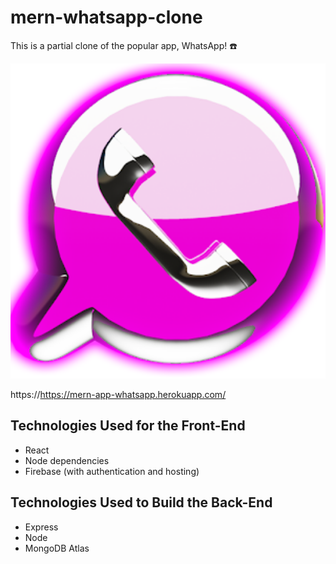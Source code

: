 # mern-whatsapp-clone

This is a partial clone of the popular app, WhatsApp! :phone:

<img src="https://github.com/tanishaCodes/mern-whatsapp-clone/blob/0fe65907acb5623cbfd57ade73b5096224e1434b/mern-whatsapp%2Fpublic%2Fpink_whatsapp.png" alt="Screenshot of WhatsApp Clone" width="700">

https://https://mern-app-whatsapp.herokuapp.com/

## Technologies Used for the Front-End
* React
* Node dependencies
* Firebase (with authentication and hosting)

## Technologies Used to Build the Back-End
* Express
* Node
* MongoDB Atlas

